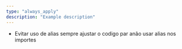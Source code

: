 ```yaml
---
type: "always_apply"
description: "Example description"
---
```

- Evitar uso de alias sempre ajustar o codigo par anão usar alias nos importes